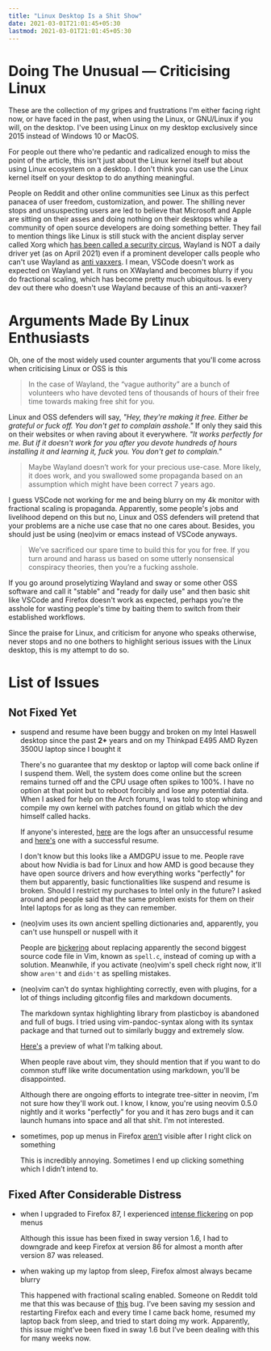 ```yaml
---
title: "Linux Desktop Is a Shit Show"
date: 2021-03-01T21:01:45+05:30
lastmod: 2021-03-01T21:01:45+05:30
---
```


# Doing The Unusual — Criticising Linux
These are the collection of my gripes and frustrations I'm either facing right
now, or have faced in the past, when using the Linux, or GNU/Linux if you will,
on the desktop. I've been using Linux on my desktop exclusively since 2015
instead of Windows 10 or MacOS.

For people out there who're pedantic and radicalized enough to miss the point
of the article, this isn't just about the Linux kernel itself but about using
Linux ecosystem on a desktop. I don't think you can use the Linux kernel itself
on your desktop to do anything meaningful.

People on Reddit and other online communities see Linux as this perfect panacea
of user freedom, customization, and power. The shilling never stops and
unsuspecting users are led to believe that Microsoft and Apple are sitting on
their asses and doing nothing on their desktops while a community of open
source developers are doing something better. They fail to mention things like
Linux is still stuck with the ancient display server called Xorg which [has
been called a security
circus](https://blog.invisiblethings.org/2011/04/23/linux-security-circus-on-gui-isolation.html),
Wayland is NOT a daily driver yet (as on April 2021) even if a prominent
developer calls people who can't use Wayland as [anti
vaxxers](https://drewdevault.com/2021/02/02/Anti-Wayland-horseshit.html). I
mean, VSCode doesn't work as expected on Wayland yet. It runs on XWayland and
becomes blurry if you do fractional scaling, which has become pretty much
ubiquitous. Is every dev out there who doesn't use Wayland because of this an
anti-vaxxer?

# Arguments Made By Linux Enthusiasts

Oh, one of the most widely used counter arguments that you'll come across when
criticising Linux or OSS is this

> In the case of Wayland, the “vague authority” are a bunch of volunteers who
> have devoted tens of thousands of hours of their free time towards making
> free shit for you.

Linux and OSS defenders will say, *"Hey, they're making it free. Either be
grateful or fuck off. You don't get to complain asshole."* If only they said
this on their websites or when raving about it everywhere. *"It works perfectly
for me. But if it doesn't work for you after you devote hundreds of hours
installing it and learning it, fuck you. You don't get to complain."*

> Maybe Wayland doesn’t work for your precious use-case. More likely, it does
> work, and you swallowed some propaganda based on an assumption which might
> have been correct 7 years ago.

I guess VSCode not working for me and being blurry on my 4k monitor with
fractional scaling is propaganda. Apparently, some people's jobs and livelihood
depend on this but no, Linux and OSS defenders will pretend that your problems
are a niche use case that no one cares about. Besides, you should just be using
(neo)vim or emacs instead of VSCode anyways.

> We’ve sacrificed our spare time to build this for you for free. If you turn
> around and harass us based on some utterly nonsensical conspiracy theories,
> then you’re a fucking asshole.

If you go around proselytizing Wayland and sway or some other OSS software and
call it "stable" and "ready for daily use" and then basic shit like VSCode and
Firefox doesn't work as expected, perhaps you're the asshole for wasting
people's time by baiting them to switch from their established workflows.

Since the praise for Linux, and criticism for anyone who speaks otherwise,
never stops and no one bothers to highlight serious issues with the Linux
desktop, this is my attempt to do so.

# List of Issues

## Not Fixed Yet

- suspend and resume have been buggy and broken on my Intel Haswell desktop
  since the past **2+** years and on my Thinkpad E495 AMD Ryzen 3500U laptop
  since I bought it

  There's no guarantee that my desktop or laptop will come back online if I
  suspend them. Well, the system does come online but the screen remains turned
  off and the CPU usage often spikes to 100%. I have no option at that point
  but to reboot forcibly and lose any potential data. When I asked for help on
  the Arch forums, I was told to stop whining and compile my own kernel with
  patches found on gitlab which the dev himself called hacks.

  If anyone's interested, [here](https://paste.ack.tf/110212) are the logs
  after an unsuccessful resume and [here's](https://paste.ack.tf/30e9c0) one
  with a successful resume.

  I don't know but this looks like a AMDGPU issue to me. People rave about how
  Nvidia is bad for Linux and how AMD is good because they have open source
  drivers and how everything works "perfectly" for them but apparently, basic
  functionalities like suspend and resume is broken. Should I restrict my
  purchases to Intel only in the future? I asked around and people said that
  the same problem exists for them on their Intel laptops for as long as they
  can remember.

- (neo)vim uses its own ancient spelling dictionaries and, apparently, you
  can't use hunspell or nuspell with it

  People are [bickering](https://github.com/neovim/neovim/issues/356) about
  replacing apparently the second biggest source code file in Vim, known as
  `spell.c`, instead of coming up with a solution. Meanwhile, if you activate
  (neo)vim's spell check right now, it'll show `aren't` and `didn't` as
  spelling mistakes.

- (neo)vim can't do syntax highlighting correctly, even with plugins, for a lot
  of things including gitconfig files and markdown documents.

  The markdown syntax highlighting library from plasticboy is abandoned and
  full of bugs. I tried using vim-pandoc-syntax along with its syntax package
  and that turned out to similarly buggy and extremely slow.

  [Here's](https://asciinema.org/a/uMlSQOG67IxQFyTHx1zHSTzrK) a preview of what
  I'm talking about.

  When people rave about vim, they should mention that if you want to do common
  stuff like write documentation using markdown, you'll be disappointed.

  Although there are ongoing efforts to integrate tree-sitter in neovim, I'm
  not sure how they'll work out. I know, I know, you're using neovim 0.5.0
  nightly and it works "perfectly" for you and it has zero bugs and it can
  launch humans into space and all that shit. I'm not interested.

- sometimes, pop up menus in Firefox
  [aren’t](https://github.com/swaywm/sway/issues/6147) visible after I right
  click on something

  This is incredibly annoying. Sometimes I end up clicking something
  which I didn’t intend to.

## Fixed After Considerable Distress

- when I upgraded to Firefox 87, I experienced [intense
  flickering](https://bugzilla.mozilla.org/show_bug.cgi?id=1694967) on pop
  menus

  Although this issue has been fixed in sway version 1.6, I had to downgrade
  and keep Firefox at version 86 for almost a month after version 87 was
  released.

- when waking up my laptop from sleep, Firefox almost always became blurry

  This happened with fractional scaling enabled. Someone on Reddit told me that
  this was because of [this](https://github.com/swaywm/wlroots/issues/2466)
  bug. I’ve been saving my session and restarting Firefox each and every time I
  came back home, resumed my laptop back from sleep, and tried to start doing
  my work. Apparently, this issue might’ve been fixed in sway 1.6 but I’ve been
  dealing with this for many weeks now.
